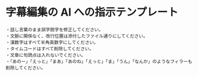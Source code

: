 # 字幕編集の AI への指示テンプレート

```text
・話し言葉のまま誤字脱字を修正してください。
・文脈に関係なく、改行位置は添付したファイル通りにしてください。
・漢数字はすべて半角英数字にしてください。
・タイムコードはすべて削除してください。
・文章に句読点は入れないでください。
・「あのー」「えっと」「まあ」「あのね」「えっと」「ま」「うん」「なんか」のようなフィラーも削除してください。
```
